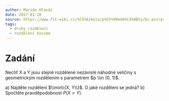 ```yaml
---
author: Marián Hlaváč
date: 2017-01-28
source: https://www.fit-wiki.cz/%C5%A1kola/p%C5%99edm%C4%9Bty/bi-pst/pst_zkou%C5%A1ka_2012-06-12
tags:
  - druhy rozdělení
  - rozdělení minima
---
```


# Zadání

Nechť X a Y jsou stejně rozdělené nezávislé náhodné veličiny s geometrickým rozdělením s parametrem $p \\in (0, 1)$.

a) Najděte rozdělení $\\min\\{X, Y\\}$. O jaké rozdělení se jedná?
b) Spočtěte pravděpodobnost $P(X > Y)$.
